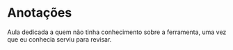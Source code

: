 # Anotações

Aula dedicada a quem não tinha conhecimento sobre a ferramenta, uma vez que eu conhecia serviu para revisar.

